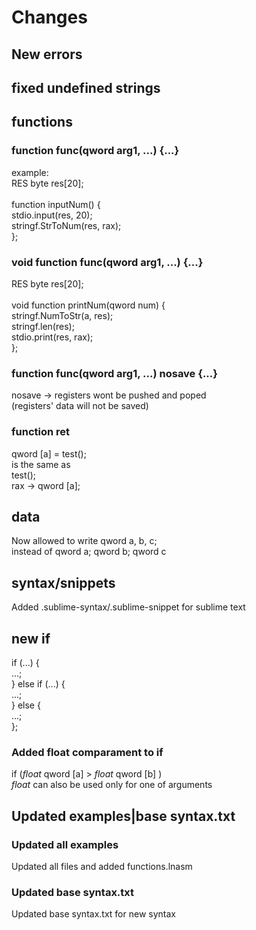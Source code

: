 # Changes
## New errors
## fixed undefined strings
## functions
### function func(qword arg1, ...) {...}
example:<br/>
RES byte res\[20\];<br/><br />
function inputNum() {<br />
	stdio.input(res, 20);<br/>
	stringf.StrToNum(res, rax);<br/>
};
### void function func(qword arg1, ...) {...}
RES byte res\[20\];<br/><br />
void function printNum(qword num) {<br/>
    stringf.NumToStr(a, res);<br/>
    stringf.len(res);<br/>
    stdio.print(res, rax);<br/>
};
### function func(qword arg1, ...) nosave {...}
nosave -> registers wont be pushed and poped<br />
(registers' data will not be saved)

### function ret
qword \[a\] = test();<br />
is the same as<br />
test();<br />
rax -> qword \[a\];<br />

## data
Now allowed to write qword a, b, c;<br />
instead of qword a; qword b; qword c

## syntax/snippets
Added .sublime-syntax/.sublime-snippet for sublime text

## new if
if (...) {<br />
    ...;<br />
} else if (...) {<br />
    ...;<br />
} else {<br />
    ...;<br />
};<br />

### Added float comparament to if
if (_float_ qword \[a\] > _float_ qword \[b\] )<br />
_float_ can also be used only for one of arguments

## Updated examples\|base syntax.txt
### Updated all examples
Updated all files and added functions.lnasm
### Updated base syntax.txt
Updated base syntax.txt for new syntax
